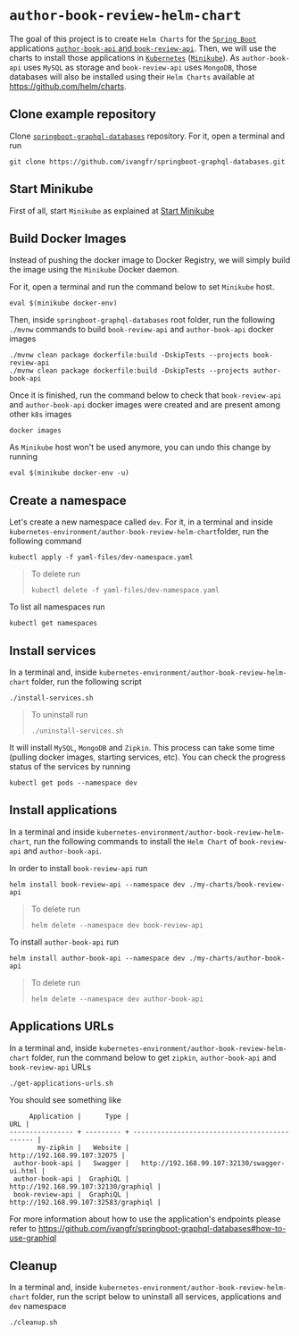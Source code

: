 # `author-book-review-helm-chart`

The goal of this project is to create `Helm Charts` for the [`Spring Boot`](https://docs.spring.io/spring-boot/docs/current/reference/htmlsingle/)
applications [`author-book-api` and `book-review-api`](https://github.com/ivangfr/springboot-graphql-databases). Then,
we will use the charts to install those applications in [`Kubernetes`](https://kubernetes.io)
([`Minikube`](https://kubernetes.io/docs/getting-started-guides/minikube)). As `author-book-api` uses `MySQL` as storage
and `book-review-api` uses `MongoDB`, those databases will also be installed using their `Helm Charts` available at
https://github.com/helm/charts.

## Clone example repository

Clone [`springboot-graphql-databases`](https://github.com/ivangfr/springboot-graphql-databases) repository. For it,
open a terminal and run
```
git clone https://github.com/ivangfr/springboot-graphql-databases.git
```

## Start Minikube

First of all, start `Minikube` as explained at [Start Minikube](https://github.com/ivangfr/kubernetes-environment#start-minikube)

## Build Docker Images

Instead of pushing the docker image to Docker Registry, we will simply build the image using the `Minikube` Docker daemon.

For it, open a terminal and run the command below to set `Minikube` host.
```
eval $(minikube docker-env)
```

Then, inside `springboot-graphql-databases` root folder, run the following `./mvnw` commands to build `book-review-api`
and `author-book-api` docker images
```
./mvnw clean package dockerfile:build -DskipTests --projects book-review-api
./mvnw clean package dockerfile:build -DskipTests --projects author-book-api
```

Once it is finished, run the command below to check that `book-review-api` and `author-book-api` docker images were
created and are present among other `k8s` images
```
docker images
```

As `Minikube` host won't be used anymore, you can undo this change by running   
```
eval $(minikube docker-env -u)
```

## Create a namespace

Let's create a new namespace called `dev`. For it, in a terminal and inside
`kubernetes-environment/author-book-review-helm-chart`folder, run the following command
```
kubectl apply -f yaml-files/dev-namespace.yaml
```
> To delete run
> ```
> kubectl delete -f yaml-files/dev-namespace.yaml
> ```

To list all namespaces run
```
kubectl get namespaces
```

## Install services

In a terminal and, inside `kubernetes-environment/author-book-review-helm-chart` folder, run the following script
```
./install-services.sh
```
> To uninstall run
> ```
> ./uninstall-services.sh
> ```

It will install `MySQL`, `MongoDB` and `Zipkin`. This process can take some time (pulling docker images, starting
services, etc). You can check the progress status of the services by running
```
kubectl get pods --namespace dev
```

## Install applications

In a terminal and inside `kubernetes-environment/author-book-review-helm-chart`, run the following commands to install
the `Helm Chart` of `book-review-api` and `author-book-api`.

In order to install `book-review-api` run
```
helm install book-review-api --namespace dev ./my-charts/book-review-api
```
> To delete run
> ```
> helm delete --namespace dev book-review-api
> ```

To install `author-book-api` run
```
helm install author-book-api --namespace dev ./my-charts/author-book-api
```
> To delete run
> ```
> helm delete --namespace dev author-book-api
> ```

## Applications URLs

In a terminal and, inside `kubernetes-environment/author-book-review-helm-chart` folder, run the command below to
get `zipkin`, `author-book-api` and `book-review-api` URLs
```
./get-applications-urls.sh
```

You should see something like
```
     Application |      Type |                                           URL |
---------------- + --------- + --------------------------------------------- |
       my-zipkin |   Website |                   http://192.168.99.107:32075 |
 author-book-api |   Swagger |   http://192.168.99.107:32130/swagger-ui.html |
 author-book-api |  GraphiQL |          http://192.168.99.107:32130/graphiql |
 book-review-api |  GraphiQL |          http://192.168.99.107:32583/graphiql |
```

For more information about how to use the application's endpoints please refer to
https://github.com/ivangfr/springboot-graphql-databases#how-to-use-graphiql

## Cleanup

In a terminal and, inside `kubernetes-environment/author-book-review-helm-chart` folder, run the script below to
uninstall all services, applications and `dev` namespace
```
./cleanup.sh
```
